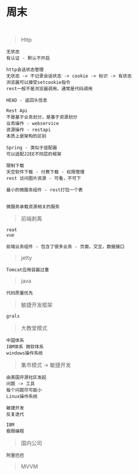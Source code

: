 # 周末

```
  
```

> Http
```
无状态 
有认证 - 默认不开启

http会话状态管理
无状态 -> 不记录会话状态 -> cookie -> 标识 -> 有状态
浏览器可以接受setcookie指令
rest一般不是浏览器调用，通常是代码调用

HEAD - 返回头信息

Rest Api
不是基于业务划分，是基于资源划分
业务操作 - webservice
资源操作 - restapi
本质上是架构的区别

Spring - 类似于适配器
可以适配J2EE不同层的框架 

限制下载
天空软件下载 - 付费下载 - 权限管理
rest 访问图片资源 - 可看，不可下

最小的微服务组件 - rest打包一个表


微服务承载资源相关的服务
```

> 前端剥离
```
reat
vue

前端业务组件 - 包含了很多业务 - 页面，交互，数据接口
```

> jetty
```
Tomcat应用容器过重
```

> java
```
代码质量优先
```

> 敏捷开发框架
```
grals
```

> 大教堂模式 
```
中国体系
IBM体系 微软体系
windows操作系统
```

> 集市模式 -> 敏捷开发
```
由美国开源社区发起
问题 -> 工具
每个问题尽可能小
Linux操作系统

敏捷开发
反复迭代

IBM
极限编程
```

> 国内公司
```
阿里巴巴
```

> MVVM

